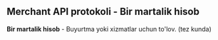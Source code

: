 Merchant API protokoli - Bir martalik hisob
----------------------------------------

**Bir martalik hisob** - Buyurtma yoki xizmatlar uchun to'lov. (tez kunda)